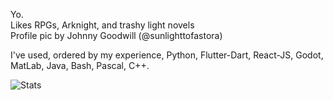 <p>
  Yo.<br>
  Likes RPGs, Arknight, and trashy light novels <br>
  Profile pic by Johnny Goodwill (@sunlighttofastora)
</p>
<p>
  I've used, ordered by my experience, Python, Flutter-Dart, React-JS, Godot, MatLab, Java, Bash, Pascal, C++.
</p>

![Stats](https://github-readme-stats.vercel.app/api?username=roberika&show_icons=true&theme=shades-of-purple&custom_title=My_Stats&rank_icon=github)

<!---
Roberika/Roberika is a ✨ special ✨ repository because its `README.md` (this file) appears on your GitHub profile.
You can click the Preview link to take a look at your changes.
--->
